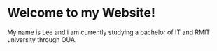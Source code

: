 # Welcome to my Website!

My name is Lee and i am currently studying a bachelor of IT and RMIT university through OUA.
